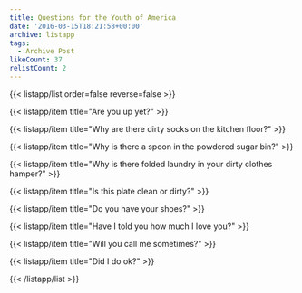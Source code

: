 ```yaml
---
title: Questions for the Youth of America
date: '2016-03-15T18:21:58+00:00'
archive: listapp
tags: 
  - Archive Post
likeCount: 37
relistCount: 2
---
```



{{< listapp/list order=false reverse=false >}}

   {{< listapp/item title="Are you up yet?" >}}

   {{< listapp/item title="Why are there dirty socks on the kitchen floor?" >}}

   {{< listapp/item title="Why is there a spoon in the powdered sugar bin?" >}}

   {{< listapp/item title="Why is there folded laundry in your dirty clothes hamper?" >}}

   {{< listapp/item title="Is this plate clean or dirty?" >}}

   {{< listapp/item title="Do you have your shoes?" >}}

   {{< listapp/item title="Have I told you how much I love you?" >}}

   {{< listapp/item title="Will you call me sometimes?" >}}

   {{< listapp/item title="Did I do ok?" >}}

{{< /listapp/list >}}
